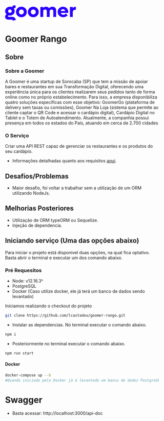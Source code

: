 ![alt text](https://github.com/goomerdev/job-dev-backend-interview/raw/master/media/logo-azul.png "Goomer")
# Goomer Rango

## Sobre
### Sobre a Goomer
A Goomer é uma startup de Sorocaba (SP) que tem a missão de apoiar bares e restaurantes em sua Transformação Digital, oferecendo uma experiência única para os clientes realizarem seus pedidos tanto de forma online como no próprio estabelecimento. Para isso, a empresa disponibiliza quatro soluções específicas com esse objetivo: GoomerGo (plataforma de delivery sem taxas ou comissões), Goomer Na Loja (sistema que permite ao cliente captar o QR Code e acessar o cardápio digital), Cardápio Digital no Tablet e o Totem de Autoatendimento. Atualmente, a companhia possui presença em todos os estados do País, atuando em cerca de 2.700 cidades

### O Serviço
Criar uma API REST capaz de gerenciar os restaurantes e os produtos do seu cardápio.
- Informações detalhadas quanto aos requisitos <a href="https://github.com/goomerdev/job-dev-backend-interview" target="_blank">aqui</a>.

## Desafios/Problemas 
- Maior desafio, foi voltar a trabalhar sem a utilização de um ORM utilizando NodeJs.

## Melhorias Posteriores
- Utilização de ORM typeORM ou Sequelize.
- Injeção de dependencia.

## Iniciando serviço (Uma das opções abaixo) 
Para iniciar o projeto está disponivel duas opções, na qual fica optativo. Basta abrir o terminal e executar um dos comando abaixo.

### Pré Requesitos
- Node: v12.16.3^
- PostgreSQL
- Docker (Caso utilize docker, ele já terá um banco de dados sendo levantado)



Iniciamos realizando o checkout do projeto
```bash
git clone https://github.com/lcastadeu/goomer-rango.git
```
- Instalar as dependencias. No terminal executar o comando abaixo.
```bash
npm i
```
- Posteriormente no terminal executar o comando abaixo.
```bash
npm run start
```
#### Docker
```bash
docker-compose up --b
#Quando iniciado pelo Docker já é levantado um banco de dados PostgreSQL
```

# Swagger
- Basta acessar: http://localhost:3000/api-doc
